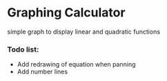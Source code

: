 # Graphing Calculator
simple graph to display linear and quadratic functions

### Todo list:
- Add redrawing of equation when panning
- Add number lines

